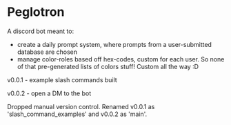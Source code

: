 # Peglotron

<p>A discord bot meant to:</p>

- create a daily prompt system, where prompts from a user-submitted database are chosen
- manage color-roles based off hex-codes, custom for each user. So none of that pre-generated lists of colors stuff! Custom all the way :D

<p> v0.0.1 - example slash commands built </p>
<p> v0.0.2 - open a DM to the bot </p>
<p> Dropped manual version control. Renamed v0.0.1 as 'slash_command_examples' and v0.0.2 as 'main'. </p>
